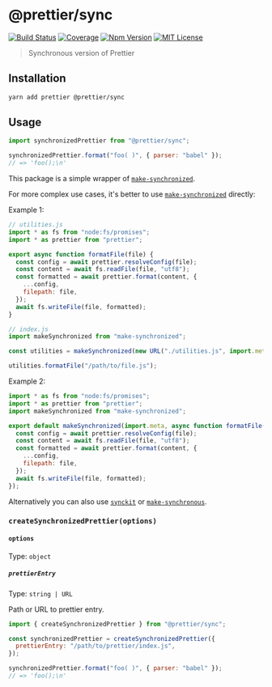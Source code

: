 # @prettier/sync

[![Build Status][github_actions_badge]][github_actions_link]
[![Coverage][codecov_badge]][codecov_link]
[![Npm Version][package_version_badge]][package_link]
[![MIT License][license_badge]][license_link]

[github_actions_badge]: https://img.shields.io/github/actions/workflow/status/prettier/prettier-synchronized/continuous-integration.yml?style=flat-square
[github_actions_link]: https://github.com/prettier/prettier-synchronized/actions?query=branch%3Amain
[codecov_badge]: https://img.shields.io/codecov/c/github/prettier/prettier-synchronized?style=flat-square
[codecov_link]: https://codecov.io/gh/prettier/prettier-synchronized
[license_badge]: https://img.shields.io/npm/l/@prettier/sync.svg?style=flat-square
[license_link]: https://github.com/prettier/prettier-synchronized/blob/main/license
[package_version_badge]: https://img.shields.io/npm/v/@prettier/sync.svg?style=flat-square
[package_link]: https://www.npmjs.com/package/@prettier/sync

> Synchronous version of Prettier

## Installation

```sh
yarn add prettier @prettier/sync
```

## Usage

```js
import synchronizedPrettier from "@prettier/sync";

synchronizedPrettier.format("foo( )", { parser: "babel" });
// => 'foo();\n'
```

This package is a simple wrapper of [`make-synchronized`](https://github.com/fisker/make-synchronized).

For more complex use cases, it's better to use [`make-synchronized`](https://github.com/fisker/make-synchronized) directly:

Example 1:

```js
// utilities.js
import * as fs from "node:fs/promises";
import * as prettier from "prettier";

export async function formatFile(file) {
  const config = await prettier.resolveConfig(file);
  const content = await fs.readFile(file, "utf8");
  const formatted = await prettier.format(content, {
    ...config,
    filepath: file,
  });
  await fs.writeFile(file, formatted);
}

// index.js
import makeSynchronized from "make-synchronized";

const utilities = makeSynchronized(new URL("./utilities.js", import.meta.url));

utilities.formatFile("/path/to/file.js");
```

Example 2:

```js
import * as fs from "node:fs/promises";
import * as prettier from "prettier";
import makeSynchronized from "make-synchronized";

export default makeSynchronized(import.meta, async function formatFile(file) {
  const config = await prettier.resolveConfig(file);
  const content = await fs.readFile(file, "utf8");
  const formatted = await prettier.format(content, {
    ...config,
    filepath: file,
  });
  await fs.writeFile(file, formatted);
});
```

Alternatively you can also use [`synckit`](https://github.com/un-ts/synckit) or [`make-synchronous`](https://github.com/sindresorhus/make-synchronous).

### `createSynchronizedPrettier(options)`

#### `options`

Type: `object`

##### `prettierEntry`

Type: `string | URL`

Path or URL to prettier entry.

```js
import { createSynchronizedPrettier } from "@prettier/sync";

const synchronizedPrettier = createSynchronizedPrettier({
  prettierEntry: "/path/to/prettier/index.js",
});

synchronizedPrettier.format("foo( )", { parser: "babel" });
// => 'foo();\n'
```
